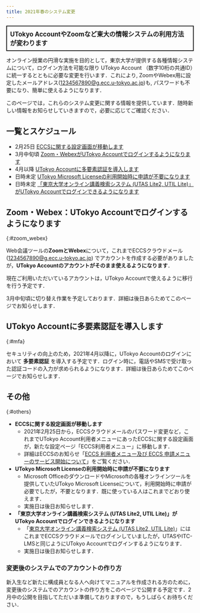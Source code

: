 ```yaml
---
title: 2021年春のシステム変更
---
```


<div style="border: 2px solid currentcolor; margin-bottom: 0.5em; padding: 0.5em; font-weight: bold; font-size: larger">UTokyo AccountやZoomなど東大の情報システムの利用方法が変わります</div>

オンライン授業の円滑な実施を目的として，東京大学が提供する各種情報システムについて，ログイン方法を可能な限り UTokyo Account （数字10桁の共通ID）に統一するとともに必要な変更を行います．これにより, ZoomやWebex用に設定したメールアドレス(1234567890@g.ecc.u-tokyo.ac.jp)も, パスワードも不要になり、簡単に使えるようになります．

このページでは，これらのシステム変更に関する情報を提供しています．随時新しい情報をお知らせしていきますので，必要に応じてご確認ください．

## 一覧とスケジュール

- 2月25日 [ECCSに関する設定画面が移動します](#eccs)
- 3月中旬頃 [Zoom・WebexがUTokyo Accountでログインするようになります](#zoom_webex)
- 4月以降 [UTokyo Accountに多要素認証を導入します](#mfa)
- 日時未定 [UTokyo Microsoft Licenseの利用開始時に申請が不要になります](#microsoft)
- 日時未定 [「東京大学オンライン講義検索システム (UTAS Lite2, UTIL Lite)」がUTokyo Accountでログインできるようになります](#lite)

## Zoom・Webex：UTokyo Accountでログインするようになります
{:#zoom_webex}

Web会議ツールの**ZoomとWebex**について，これまでECCSクラウドメール (1234567890@g.ecc.u-tokyo.ac.jp) でアカウントを作成する必要がありましたが，**UTokyo Accountのアカウントがそのまま使えるようになります**．

現在ご利用いただいているアカウントは，UTokyo Accountで使えるように移行を行う予定です．

3月中旬頃に切り替え作業を予定しております．詳細は後日あらためてこのページでお知らせします．

## UTokyo Accountに多要素認証を導入します
{:#mfa}

セキュリティの向上のため，2021年4月以降に，UTokyo Accountのログインにおいて **多要素認証** を導入する予定です．ログイン時に，電話やSMSで受け取った認証コードの入力が求められるようになります．詳細は後日あらためてこのページでお知らせします．

## その他
{:#others}

- <span id="eccs">**ECCSに関する設定画面が移動します**</span>
    - 2021年2月25日から，ECCSクラウドメールのパスワード変更など，これまでUTokyo Account利用者メニューにあったECCSに関する設定画面が，新たな設定ページ「ECCS利用者メニュー」に移動します．
    - 詳細はECCSのお知らせ「[ECCS 利用者メニュー及び ECCS 申請メニューのサービス開始について](https://www.ecc.u-tokyo.ac.jp/announcement/2021/02/09_3258.html)」をご覧ください．
- <span id="microsoft">**UTokyo Microsoft Licenseの利用開始時に申請が不要になります**</span>
    - Microsoft OfficeのダウンロードやMicrosoftの各種オンラインツールを提供していたUTokyo Microsoft Licenseについて，利用開始時に申請が必要でしたが，不要となります．既に使っている人はこれまでどおり使えます．
    - 実施日は後日お知らせします．
- <span id="lite">**「東京大学オンライン講義検索システム (UTAS Lite2, UTIL Lite)」がUTokyo Accountでログインできるようになります**</span>
    - 「[東京大学オンライン講義検索システム (UTAS Lite2, UTIL Lite)](https://utelecon-directory.adm.u-tokyo.ac.jp/)」にはこれまでECCSクラウドメールでログインしていましたが，UTASやITC-LMSと同じようにUTokyo Accountでログインするようになります．
    - 実施日は後日お知らせします．

### 変更後のシステムでのアカウントの作り方

新入生など新たに構成員となる人へ向けてマニュアルを作成される方のために，変更後のシステムでのアカウントの作り方をこのページで公開する予定です．2月中の公開を目指してただいま準備しておりますので，もうしばらくお待ちください．
